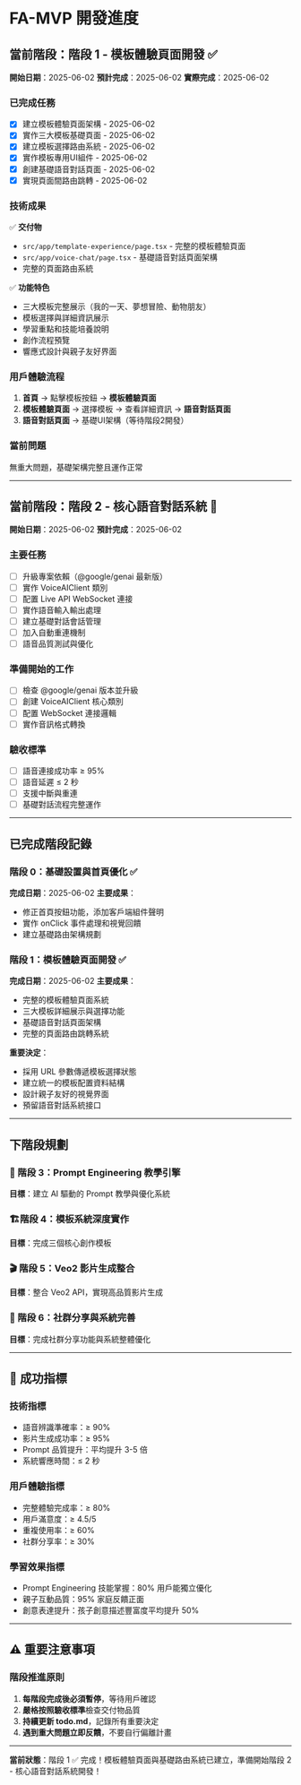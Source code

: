 # FA-MVP 開發進度

## 當前階段：階段 1 - 模板體驗頁面開發 ✅
**開始日期**：2025-06-02
**預計完成**：2025-06-02
**實際完成**：2025-06-02

### 已完成任務
- [x] 建立模板體驗頁面架構 - 2025-06-02
- [x] 實作三大模板基礎頁面 - 2025-06-02
- [x] 建立模板選擇路由系統 - 2025-06-02
- [x] 實作模板專用UI組件 - 2025-06-02
- [x] 創建基礎語音對話頁面 - 2025-06-02
- [x] 實現頁面間路由跳轉 - 2025-06-02

### 技術成果
✅ **交付物**
- `src/app/template-experience/page.tsx` - 完整的模板體驗頁面
- `src/app/voice-chat/page.tsx` - 基礎語音對話頁面架構
- 完整的頁面路由系統

✅ **功能特色**
- 三大模板完整展示（我的一天、夢想冒險、動物朋友）
- 模板選擇與詳細資訊展示
- 學習重點和技能培養說明
- 創作流程預覽
- 響應式設計與親子友好界面

### 用戶體驗流程
1. **首頁** → 點擊模板按鈕 → **模板體驗頁面**
2. **模板體驗頁面** → 選擇模板 → 查看詳細資訊 → **語音對話頁面**
3. **語音對話頁面** → 基礎UI架構（等待階段2開發）

### 當前問題
無重大問題，基礎架構完整且運作正常

---

## 當前階段：階段 2 - 核心語音對話系統 🚧
**開始日期**：2025-06-02
**預計完成**：2025-06-02

### 主要任務
- [ ] 升級專案依賴（@google/genai 最新版）
- [ ] 實作 VoiceAIClient 類別
- [ ] 配置 Live API WebSocket 連接
- [ ] 實作語音輸入輸出處理
- [ ] 建立基礎對話會話管理
- [ ] 加入自動重連機制
- [ ] 語音品質測試與優化

### 準備開始的工作
- [ ] 檢查 @google/genai 版本並升級
- [ ] 創建 VoiceAIClient 核心類別
- [ ] 配置 WebSocket 連接邏輯
- [ ] 實作音訊格式轉換

### 驗收標準
- [ ] 語音連接成功率 ≥ 95%
- [ ] 語音延遲 ≤ 2 秒
- [ ] 支援中斷與重連
- [ ] 基礎對話流程完整運作

---

## 已完成階段記錄

### 階段 0：基礎設置與首頁優化 ✅
**完成日期**：2025-06-02
**主要成果**：
- 修正首頁按鈕功能，添加客戶端組件聲明
- 實作 onClick 事件處理和視覺回饋
- 建立基礎路由架構規劃

### 階段 1：模板體驗頁面開發 ✅
**完成日期**：2025-06-02
**主要成果**：
- 完整的模板體驗頁面系統
- 三大模板詳細展示與選擇功能
- 基礎語音對話頁面架構
- 完整的頁面路由跳轉系統

**重要決定**：
- 採用 URL 參數傳遞模板選擇狀態
- 建立統一的模板配置資料結構
- 設計親子友好的視覺界面
- 預留語音對話系統接口

---

## 下階段規劃

### 🧠 階段 3：Prompt Engineering 教學引擎
**目標**：建立 AI 驅動的 Prompt 教學與優化系統

### 🏗️階段 4：模板系統深度實作
**目標**：完成三個核心創作模板

### 🎬 階段 5：Veo2 影片生成整合
**目標**：整合 Veo2 API，實現高品質影片生成

### 📱 階段 6：社群分享與系統完善
**目標**：完成社群分享功能與系統整體優化

---

## 🎯 成功指標

### 技術指標
- 語音辨識準確率：≥ 90%
- 影片生成成功率：≥ 95%
- Prompt 品質提升：平均提升 3-5 倍
- 系統響應時間：≤ 2 秒

### 用戶體驗指標
- 完整體驗完成率：≥ 80%
- 用戶滿意度：≥ 4.5/5
- 重複使用率：≥ 60%
- 社群分享率：≥ 30%

### 學習效果指標
- Prompt Engineering 技能掌握：80% 用戶能獨立優化
- 親子互動品質：95% 家庭反饋正面
- 創意表達提升：孩子創意描述豐富度平均提升 50%

---

## ⚠️ 重要注意事項

### 階段推進原則
1. **每階段完成後必須暫停**，等待用戶確認
2. **嚴格按照驗收標準**檢查交付物品質
3. **持續更新 todo.md**，記錄所有重要決定
4. **遇到重大問題立即反饋**，不要自行偏離計畫

---

**當前狀態**：階段 1 ✅ 完成！模板體驗頁面與基礎路由系統已建立，準備開始階段 2 - 核心語音對話系統開發！